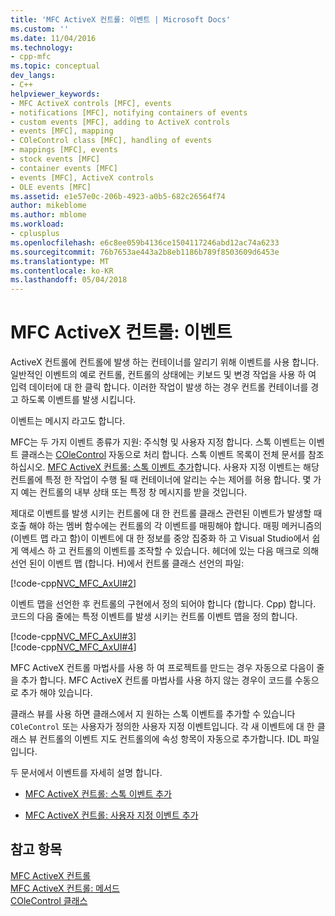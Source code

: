 ```yaml
---
title: 'MFC ActiveX 컨트롤: 이벤트 | Microsoft Docs'
ms.custom: ''
ms.date: 11/04/2016
ms.technology:
- cpp-mfc
ms.topic: conceptual
dev_langs:
- C++
helpviewer_keywords:
- MFC ActiveX controls [MFC], events
- notifications [MFC], notifying containers of events
- custom events [MFC], adding to ActiveX controls
- events [MFC], mapping
- COleControl class [MFC], handling of events
- mappings [MFC], events
- stock events [MFC]
- container events [MFC]
- events [MFC], ActiveX controls
- OLE events [MFC]
ms.assetid: e1e57e0c-206b-4923-a0b5-682c26564f74
author: mikeblome
ms.author: mblome
ms.workload:
- cplusplus
ms.openlocfilehash: e6c8ee059b4136ce1504117246abd12ac74a6233
ms.sourcegitcommit: 76b7653ae443a2b8eb1186b789f8503609d6453e
ms.translationtype: MT
ms.contentlocale: ko-KR
ms.lasthandoff: 05/04/2018
---
```

# <a name="mfc-activex-controls-events"></a>MFC ActiveX 컨트롤: 이벤트
ActiveX 컨트롤에 컨트롤에 발생 하는 컨테이너를 알리기 위해 이벤트를 사용 합니다. 일반적인 이벤트의 예로 컨트롤, 컨트롤의 상태에는 키보드 및 변경 작업을 사용 하 여 입력 데이터에 대 한 클릭 합니다. 이러한 작업이 발생 하는 경우 컨트롤 컨테이너를 경고 하도록 이벤트를 발생 시킵니다.  
  
 이벤트는 메시지 라고도 합니다.  
  
 MFC는 두 가지 이벤트 종류가 지원: 주식형 및 사용자 지정 합니다. 스톡 이벤트는 이벤트 클래스는 [COleControl](../mfc/reference/colecontrol-class.md) 자동으로 처리 합니다. 스톡 이벤트 목록이 전체 문서를 참조 하십시오. [MFC ActiveX 컨트롤: 스톡 이벤트 추가](../mfc/mfc-activex-controls-adding-stock-events-to-an-activex-control.md)합니다. 사용자 지정 이벤트는 해당 컨트롤에 특정 한 작업이 수행 될 때 컨테이너에 알리는 수는 제어를 허용 합니다. 몇 가지 예는 컨트롤의 내부 상태 또는 특정 창 메시지를 받을 것입니다.  
  
 제대로 이벤트를 발생 시키는 컨트롤에 대 한 컨트롤 클래스 관련된 이벤트가 발생할 때 호출 해야 하는 멤버 함수에는 컨트롤의 각 이벤트를 매핑해야 합니다. 매핑 메커니즘의 (이벤트 맵 라고 함)이 이벤트에 대 한 정보를 중앙 집중화 하 고 Visual Studio에서 쉽게 액세스 하 고 컨트롤의 이벤트를 조작할 수 있습니다. 헤더에 있는 다음 매크로 의해 선언 된이 이벤트 맵 (합니다. H)에서 컨트롤 클래스 선언의 파일:  
  
 [!code-cpp[NVC_MFC_AxUI#2](../mfc/codesnippet/cpp/mfc-activex-controls-events_1.h)]  
  
 이벤트 맵을 선언한 후 컨트롤의 구현에서 정의 되어야 합니다 (합니다. Cpp) 합니다. 코드의 다음 줄에는 특정 이벤트를 발생 시키는 컨트롤 이벤트 맵을 정의 합니다.  
  
 [!code-cpp[NVC_MFC_AxUI#3](../mfc/codesnippet/cpp/mfc-activex-controls-events_2.cpp)]  
[!code-cpp[NVC_MFC_AxUI#4](../mfc/codesnippet/cpp/mfc-activex-controls-events_3.cpp)]  
  
 MFC ActiveX 컨트롤 마법사를 사용 하 여 프로젝트를 만드는 경우 자동으로 다음이 줄을 추가 합니다. MFC ActiveX 컨트롤 마법사를 사용 하지 않는 경우이 코드를 수동으로 추가 해야 있습니다.  
  
 클래스 뷰를 사용 하면 클래스에서 지 원하는 스톡 이벤트를 추가할 수 있습니다 `COleControl` 또는 사용자가 정의한 사용자 지정 이벤트입니다. 각 새 이벤트에 대 한 클래스 뷰 컨트롤의 이벤트 지도 컨트롤의에 속성 항목이 자동으로 추가합니다. IDL 파일입니다.  
  
 두 문서에서 이벤트를 자세히 설명 합니다.  
  
-   [MFC ActiveX 컨트롤: 스톡 이벤트 추가](../mfc/mfc-activex-controls-adding-stock-events-to-an-activex-control.md)  
  
-   [MFC ActiveX 컨트롤: 사용자 지정 이벤트 추가](../mfc/mfc-activex-controls-adding-custom-events.md)  
  
## <a name="see-also"></a>참고 항목  
 [MFC ActiveX 컨트롤](../mfc/mfc-activex-controls.md)   
 [MFC ActiveX 컨트롤: 메서드](../mfc/mfc-activex-controls-methods.md)   
 [COleControl 클래스](../mfc/reference/colecontrol-class.md)

